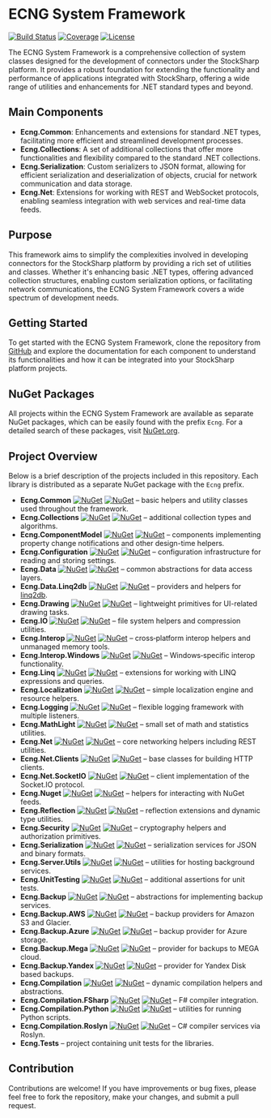 # ECNG System Framework

[![Build Status](https://github.com/stocksharp/ecng/actions/workflows/dotnet.yml/badge.svg)](https://github.com/stocksharp/ecng/actions/workflows/dotnet.yml)
[![Coverage](https://img.shields.io/codecov/c/github/stocksharp/ecng)](https://codecov.io/gh/stocksharp/ecng)
[![License](https://img.shields.io/badge/License-MIT-blue.svg)](https://github.com/stocksharp/ecng/blob/master/LICENSE)

The ECNG System Framework is a comprehensive collection of system classes designed for the development of connectors under the StockSharp platform. It provides a robust foundation for extending the functionality and performance of applications integrated with StockSharp, offering a wide range of utilities and enhancements for .NET standard types and beyond.

## Main Components

- **Ecng.Common**: Enhancements and extensions for standard .NET types, facilitating more efficient and streamlined development processes.
- **Ecng.Collections**: A set of additional collections that offer more functionalities and flexibility compared to the standard .NET collections.
- **Ecng.Serialization**: Custom serializers to JSON format, allowing for efficient serialization and deserialization of objects, crucial for network communication and data storage.
- **Ecng.Net**: Extensions for working with REST and WebSocket protocols, enabling seamless integration with web services and real-time data feeds.

## Purpose

This framework aims to simplify the complexities involved in developing connectors for the StockSharp platform by providing a rich set of utilities and classes. Whether it's enhancing basic .NET types, offering advanced collection structures, enabling custom serialization options, or facilitating network communications, the ECNG System Framework covers a wide spectrum of development needs.

## Getting Started

To get started with the ECNG System Framework, clone the repository from [GitHub](https://github.com/stocksharp/ecng) and explore the documentation for each component to understand its functionalities and how it can be integrated into your StockSharp platform projects.

## NuGet Packages

All projects within the ECNG System Framework are available as separate NuGet packages, which can be easily found with the prefix `Ecng`. For a detailed search of these packages, visit [NuGet.org](https://www.nuget.org/packages/?q=ecng).

## Project Overview

Below is a brief description of the projects included in this repository. Each
library is distributed as a separate NuGet package with the `Ecng` prefix.

- **Ecng.Common** [![NuGet](https://img.shields.io/nuget/v/Ecng.Common.svg)](https://www.nuget.org/packages/Ecng.Common) [![NuGet](https://img.shields.io/nuget/dt/Ecng.Common.svg)](https://www.nuget.org/packages/Ecng.Common) – basic helpers and utility classes used throughout the framework.
- **Ecng.Collections** [![NuGet](https://img.shields.io/nuget/v/Ecng.Collections.svg)](https://www.nuget.org/packages/Ecng.Collections) [![NuGet](https://img.shields.io/nuget/dt/Ecng.Collections.svg)](https://www.nuget.org/packages/Ecng.Collections) – additional collection types and algorithms.
- **Ecng.ComponentModel** [![NuGet](https://img.shields.io/nuget/v/Ecng.ComponentModel.svg)](https://www.nuget.org/packages/Ecng.ComponentModel) [![NuGet](https://img.shields.io/nuget/dt/Ecng.ComponentModel.svg)](https://www.nuget.org/packages/Ecng.ComponentModel) – components implementing property change notifications and other design-time helpers.
- **Ecng.Configuration** [![NuGet](https://img.shields.io/nuget/v/Ecng.Configuration.svg)](https://www.nuget.org/packages/Ecng.Configuration) [![NuGet](https://img.shields.io/nuget/dt/Ecng.Configuration.svg)](https://www.nuget.org/packages/Ecng.Configuration) – configuration infrastructure for reading and storing settings.
- **Ecng.Data** [![NuGet](https://img.shields.io/nuget/v/Ecng.Data.svg)](https://www.nuget.org/packages/Ecng.Data) [![NuGet](https://img.shields.io/nuget/dt/Ecng.Data.svg)](https://www.nuget.org/packages/Ecng.Data) – common abstractions for data access layers.
- **Ecng.Data.Linq2db** [![NuGet](https://img.shields.io/nuget/v/Ecng.Data.Linq2db.svg)](https://www.nuget.org/packages/Ecng.Data.Linq2db) [![NuGet](https://img.shields.io/nuget/dt/Ecng.Data.Linq2db.svg)](https://www.nuget.org/packages/Ecng.Data.Linq2db) – providers and helpers for [linq2db](https://github.com/linq2db/linq2db).
- **Ecng.Drawing** [![NuGet](https://img.shields.io/nuget/v/Ecng.Drawing.svg)](https://www.nuget.org/packages/Ecng.Drawing) [![NuGet](https://img.shields.io/nuget/dt/Ecng.Drawing.svg)](https://www.nuget.org/packages/Ecng.Drawing) – lightweight primitives for UI-related drawing tasks.
- **Ecng.IO** [![NuGet](https://img.shields.io/nuget/v/Ecng.IO.svg)](https://www.nuget.org/packages/Ecng.IO) [![NuGet](https://img.shields.io/nuget/dt/Ecng.IO.svg)](https://www.nuget.org/packages/Ecng.IO) – file system helpers and compression utilities.
- **Ecng.Interop** [![NuGet](https://img.shields.io/nuget/v/Ecng.Interop.svg)](https://www.nuget.org/packages/Ecng.Interop) [![NuGet](https://img.shields.io/nuget/dt/Ecng.Interop.svg)](https://www.nuget.org/packages/Ecng.Interop) – cross‑platform interop helpers and unmanaged memory tools.
- **Ecng.Interop.Windows** [![NuGet](https://img.shields.io/nuget/v/Ecng.Interop.Windows.svg)](https://www.nuget.org/packages/Ecng.Interop.Windows) [![NuGet](https://img.shields.io/nuget/dt/Ecng.Interop.Windows.svg)](https://www.nuget.org/packages/Ecng.Interop.Windows) – Windows‑specific interop functionality.
- **Ecng.Linq** [![NuGet](https://img.shields.io/nuget/v/Ecng.Linq.svg)](https://www.nuget.org/packages/Ecng.Linq) [![NuGet](https://img.shields.io/nuget/dt/Ecng.Linq.svg)](https://www.nuget.org/packages/Ecng.Linq) – extensions for working with LINQ expressions and queries.
- **Ecng.Localization** [![NuGet](https://img.shields.io/nuget/v/Ecng.Localization.svg)](https://www.nuget.org/packages/Ecng.Localization) [![NuGet](https://img.shields.io/nuget/dt/Ecng.Localization.svg)](https://www.nuget.org/packages/Ecng.Localization) – simple localization engine and resource helpers.
- **Ecng.Logging** [![NuGet](https://img.shields.io/nuget/v/Ecng.Logging.svg)](https://www.nuget.org/packages/Ecng.Logging) [![NuGet](https://img.shields.io/nuget/dt/Ecng.Logging.svg)](https://www.nuget.org/packages/Ecng.Logging) – flexible logging framework with multiple listeners.
- **Ecng.MathLight** [![NuGet](https://img.shields.io/nuget/v/Ecng.MathLight.svg)](https://www.nuget.org/packages/Ecng.MathLight) [![NuGet](https://img.shields.io/nuget/dt/Ecng.MathLight.svg)](https://www.nuget.org/packages/Ecng.MathLight) – small set of math and statistics utilities.
- **Ecng.Net** [![NuGet](https://img.shields.io/nuget/v/Ecng.Net.svg)](https://www.nuget.org/packages/Ecng.Net) [![NuGet](https://img.shields.io/nuget/dt/Ecng.Net.svg)](https://www.nuget.org/packages/Ecng.Net) – core networking helpers including REST utilities.
- **Ecng.Net.Clients** [![NuGet](https://img.shields.io/nuget/v/Ecng.Net.Clients.svg)](https://www.nuget.org/packages/Ecng.Net.Clients) [![NuGet](https://img.shields.io/nuget/dt/Ecng.Net.Clients.svg)](https://www.nuget.org/packages/Ecng.Net.Clients) – base classes for building HTTP clients.
- **Ecng.Net.SocketIO** [![NuGet](https://img.shields.io/nuget/v/Ecng.Net.SocketIO.svg)](https://www.nuget.org/packages/Ecng.Net.SocketIO) [![NuGet](https://img.shields.io/nuget/dt/Ecng.Net.SocketIO.svg)](https://www.nuget.org/packages/Ecng.Net.SocketIO) – client implementation of the Socket.IO protocol.
- **Ecng.Nuget** [![NuGet](https://img.shields.io/nuget/v/Ecng.Nuget.svg)](https://www.nuget.org/packages/Ecng.Nuget) [![NuGet](https://img.shields.io/nuget/dt/Ecng.Nuget.svg)](https://www.nuget.org/packages/Ecng.Nuget) – helpers for interacting with NuGet feeds.
- **Ecng.Reflection** [![NuGet](https://img.shields.io/nuget/v/Ecng.Reflection.svg)](https://www.nuget.org/packages/Ecng.Reflection) [![NuGet](https://img.shields.io/nuget/dt/Ecng.Reflection.svg)](https://www.nuget.org/packages/Ecng.Reflection) – reflection extensions and dynamic type utilities.
- **Ecng.Security** [![NuGet](https://img.shields.io/nuget/v/Ecng.Security.svg)](https://www.nuget.org/packages/Ecng.Security) [![NuGet](https://img.shields.io/nuget/dt/Ecng.Security.svg)](https://www.nuget.org/packages/Ecng.Security) – cryptography helpers and authorization primitives.
- **Ecng.Serialization** [![NuGet](https://img.shields.io/nuget/v/Ecng.Serialization.svg)](https://www.nuget.org/packages/Ecng.Serialization) [![NuGet](https://img.shields.io/nuget/dt/Ecng.Serialization.svg)](https://www.nuget.org/packages/Ecng.Serialization) – serialization services for JSON and binary formats.
- **Ecng.Server.Utils** [![NuGet](https://img.shields.io/nuget/v/Ecng.Server.Utils.svg)](https://www.nuget.org/packages/Ecng.Server.Utils) [![NuGet](https://img.shields.io/nuget/dt/Ecng.Server.Utils.svg)](https://www.nuget.org/packages/Ecng.Server.Utils) – utilities for hosting background services.
- **Ecng.UnitTesting** [![NuGet](https://img.shields.io/nuget/v/Ecng.UnitTesting.svg)](https://www.nuget.org/packages/Ecng.UnitTesting) [![NuGet](https://img.shields.io/nuget/dt/Ecng.UnitTesting.svg)](https://www.nuget.org/packages/Ecng.UnitTesting) – additional assertions for unit tests.
- **Ecng.Backup** [![NuGet](https://img.shields.io/nuget/v/Ecng.Backup.svg)](https://www.nuget.org/packages/Ecng.Backup) [![NuGet](https://img.shields.io/nuget/dt/Ecng.Backup.svg)](https://www.nuget.org/packages/Ecng.Backup) – abstractions for implementing backup services.
- **Ecng.Backup.AWS** [![NuGet](https://img.shields.io/nuget/v/Ecng.Backup.AWS.svg)](https://www.nuget.org/packages/Ecng.Backup.AWS) [![NuGet](https://img.shields.io/nuget/dt/Ecng.Backup.AWS.svg)](https://www.nuget.org/packages/Ecng.Backup.AWS) – backup providers for Amazon S3 and Glacier.
- **Ecng.Backup.Azure** [![NuGet](https://img.shields.io/nuget/v/Ecng.Backup.Azure.svg)](https://www.nuget.org/packages/Ecng.Backup.Azure) [![NuGet](https://img.shields.io/nuget/dt/Ecng.Backup.Azure.svg)](https://www.nuget.org/packages/Ecng.Backup.Azure) – backup provider for Azure storage.
- **Ecng.Backup.Mega** [![NuGet](https://img.shields.io/nuget/v/Ecng.Backup.Mega.svg)](https://www.nuget.org/packages/Ecng.Backup.Mega) [![NuGet](https://img.shields.io/nuget/dt/Ecng.Backup.Mega.svg)](https://www.nuget.org/packages/Ecng.Backup.Mega) – provider for backups to MEGA cloud.
- **Ecng.Backup.Yandex** [![NuGet](https://img.shields.io/nuget/v/Ecng.Backup.Yandex.svg)](https://www.nuget.org/packages/Ecng.Backup.Yandex) [![NuGet](https://img.shields.io/nuget/dt/Ecng.Backup.Yandex.svg)](https://www.nuget.org/packages/Ecng.Backup.Yandex) – provider for Yandex Disk based backups.
- **Ecng.Compilation** [![NuGet](https://img.shields.io/nuget/v/Ecng.Compilation.svg)](https://www.nuget.org/packages/Ecng.Compilation) [![NuGet](https://img.shields.io/nuget/dt/Ecng.Compilation.svg)](https://www.nuget.org/packages/Ecng.Compilation) – dynamic compilation helpers and abstractions.
- **Ecng.Compilation.FSharp** [![NuGet](https://img.shields.io/nuget/v/Ecng.Compilation.FSharp.svg)](https://www.nuget.org/packages/Ecng.Compilation.FSharp) [![NuGet](https://img.shields.io/nuget/dt/Ecng.Compilation.FSharp.svg)](https://www.nuget.org/packages/Ecng.Compilation.FSharp) – F# compiler integration.
- **Ecng.Compilation.Python** [![NuGet](https://img.shields.io/nuget/v/Ecng.Compilation.Python.svg)](https://www.nuget.org/packages/Ecng.Compilation.Python) [![NuGet](https://img.shields.io/nuget/dt/Ecng.Compilation.Python.svg)](https://www.nuget.org/packages/Ecng.Compilation.Python) – utilities for running Python scripts.
- **Ecng.Compilation.Roslyn** [![NuGet](https://img.shields.io/nuget/v/Ecng.Compilation.Roslyn.svg)](https://www.nuget.org/packages/Ecng.Compilation.Roslyn) [![NuGet](https://img.shields.io/nuget/dt/Ecng.Compilation.Roslyn.svg)](https://www.nuget.org/packages/Ecng.Compilation.Roslyn) – C# compiler services via Roslyn.
- **Ecng.Tests** – project containing unit tests for the libraries.

## Contribution

Contributions are welcome! If you have improvements or bug fixes, please feel free to fork the repository, make your changes, and submit a pull request.


